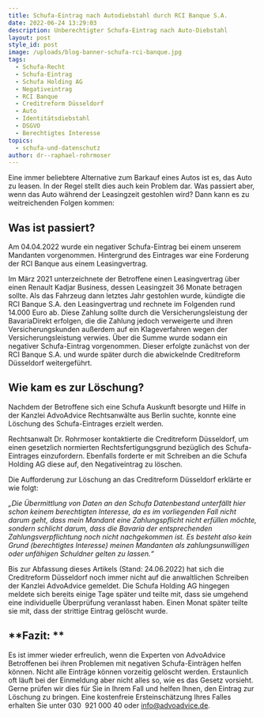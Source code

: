 ```yaml
---
title: Schufa-Eintrag nach Autodiebstahl durch RCI Banque S.A.
date: 2022-06-24 13:29:03
description: Unberechtigter Schufa-Eintrag nach Auto-Diebstahl
layout: post
style_id: post
image: /uploads/blog-banner-schufa-rci-banque.jpg
tags:
  - Schufa-Recht
  - Schufa-Eintrag
  - Schufa Holding AG
  - Negativeintrag
  - RCI Banque
  - Creditreform Düsseldorf
  - Auto
  - Identitätsdiebstahl
  - DSGVO
  - Berechtigtes Interesse
topics:
  - schufa-und-datenschutz
author: dr--raphael-rohrmoser
---
```

Eine immer beliebtere Alternative zum Barkauf eines Autos ist es, das Auto zu leasen. In der Regel stellt dies auch kein Problem dar. Was passiert aber, wenn das Auto während der Leasingzeit gestohlen wird? Dann kann es zu weitreichenden Folgen kommen:

## **Was ist passiert?**

Am 04.04.2022 wurde ein negativer Schufa-Eintrag bei einem unserem Mandanten vorgenommen. Hintergrund des Eintrages war eine Forderung der RCI Banque aus einem Leasingvertrag.

Im März 2021 unterzeichnete der Betroffene einen Leasingvertrag über einen Renault Kadjar Business, dessen Leasingzeit 36 Monate betragen sollte. Als das Fahrzeug dann letztes Jahr gestohlen wurde, kündigte die RCI Banque S.A. den Leasingvertrag und rechnete im Folgenden rund 14.000 Euro ab. Diese Zahlung sollte durch die Versicherungsleistung der BavariaDirekt erfolgen, die die Zahlung jedoch verweigerte und ihren Versicherungskunden au&szlig;erdem auf ein Klageverfahren wegen der Versicherungsleistung verwies. Über die Summe wurde sodann ein negativer Schufa-Eintrag vorgenommen. Dieser erfolgte zunächst von der RCI Banque S.A. und wurde später durch die abwickelnde Creditreform Düsseldorf weitergeführt.

## **Wie kam es zur Löschung?**

Nachdem der Betroffene sich eine Schufa Auskunft besorgte und Hilfe in der Kanzlei AdvoAdvice Rechtsanwälte aus Berlin suchte, konnte eine Löschung des Schufa-Eintrages erzielt werden.

Rechtsanwalt Dr. Rohrmoser kontaktierte die Creditreform Düsseldorf, um einen gesetzlich normierten Rechtsfertigungsgrund bezüglich des Schufa-Eintrages einzufordern. Ebenfalls forderte er mit Schreiben an die Schufa Holding AG diese auf, den Negativeintrag zu löschen.

Die Aufforderung zur Löschung an das Creditreform Düsseldorf erklärte er wie folgt:

*„Die Übermittlung von Daten an den Schufa Datenbestand unterfällt hier schon keinem berechtigten Interesse, da es im vorliegenden Fall nicht darum geht, dass mein Mandant eine Zahlungspflicht nicht erfüllen möchte, sondern schlicht darum, dass die Bavaria der entsprechenden Zahlungsverpflichtung noch nicht nachgekommen ist. Es besteht also kein Grund (berechtigtes Interesse) meinen Mandanten als zahlungsunwilligen oder unfähigen Schuldner gelten zu lassen.“*

Bis zur Abfassung dieses Artikels (Stand: 24.06.2022) hat sich die Creditreform Düsseldorf noch immer nicht auf die anwaltlichen Schreiben der Kanzlei AdvoAdvice gemeldet. Die Schufa Holding AG hingegen meldete sich bereits einige Tage später und teilte mit, dass sie umgehend eine individuelle Überprüfung veranlasst haben. Einen Monat später teilte sie mit, dass der strittige Eintrag gelöscht wurde.

## \*\*Fazit: \*\*

Es ist immer wieder erfreulich, wenn die Experten von AdvoAdvice Betroffenen bei ihren Problemen mit negativen Schufa-Einträgen helfen können. Nicht alle Einträge können vorzeitig gelöscht werden. Erstaunlich oft läuft bei der Einmeldung aber nicht alles so, wie es das Gesetz vorsieht. Gerne prüfen wir dies für Sie in Ihrem Fall und helfen Ihnen, den Eintrag zur Löschung zu bringen. Eine kostenfreie Ersteinschätzung Ihres Falles erhalten Sie unter 030 &nbsp;921 000 40 oder info@advoadvice.de.

&nbsp;
